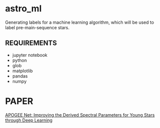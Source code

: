 # astro_ml
Generating labels for a machine learning algorithm, which will be used to label pre-main-sequence stars.

## REQUIREMENTS
- jupyter notebook
- python
- glob
- matplotlib
- pandas
- numpy

# PAPER
[APOGEE Net: Improving the Derived Spectral Parameters for Young Stars through Deep Learning](https://ui.adsabs.harvard.edu/abs/2020AJ....159..182O/abstract)
